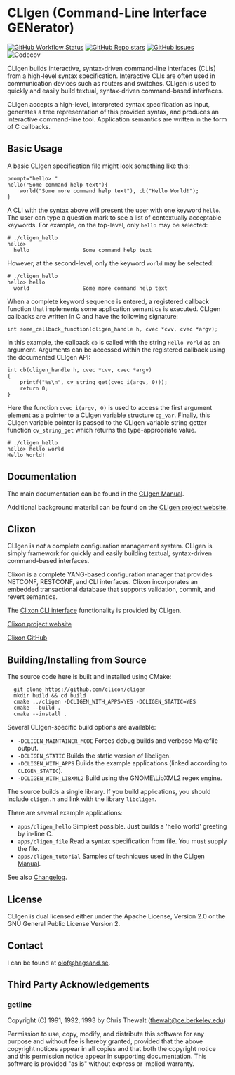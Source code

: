 # CLIgen (Command-Line Interface GENerator)
[![GitHub Workflow Status](https://img.shields.io/github/workflow/status/clicon/cligen/CLIgen%20CI?label=CLIgen%20CI&style=for-the-badge)](https://github.com/clicon/cligen/actions/workflows/ci.yml)
[![GitHub Repo stars](https://img.shields.io/github/stars/clicon/cligen?style=for-the-badge)](https://github.com/clicon/cligen/stargazers)
[![GitHub issues](https://img.shields.io/github/issues/clicon/cligen?style=for-the-badge)](https://github.com/clicon/cligen/issues)
![Codecov](https://img.shields.io/codecov/c/gh/clicon/cligen?style=for-the-badge&token=6HXN51SARU)

CLIgen builds interactive, syntax-driven command-line interfaces (CLIs)
from a high-level syntax specification. Interactive CLIs are often used in
communication devices such as routers and switches. CLIgen is used to quickly
and easily build textual, syntax-driven command-based interfaces.

CLIgen accepts a high-level, interpreted syntax specification as input,
generates a tree representation of this provided syntax, and produces an interactive
command-line tool. Application semantics are written in the form of C callbacks.

## Basic Usage
A basic CLIgen specification file might look something like this:
```
prompt="hello> "
hello("Some command help text"){
    world("Some more command help text"), cb("Hello World!");
}
```
A CLI with the syntax above will present the user with one keyword `hello`. The user can
type a question mark to see a list of contextually acceptable keywords. For example, on the top-level,
only `hello` may be selected:
```
# ./cligen_hello
hello>
  hello                 Some command help text
```
However, at the second-level, only the keyword `world` may be selected:
```
# ./cligen_hello
hello> hello
  world                 Some more command help text
```
When a complete keyword sequence is entered, a registered callback function that
implements some application semantics is executed. CLIgen callbacks are written
in C and have the following signature:
```
int some_callback_function(cligen_handle h, cvec *cvv, cvec *argv);
```
In this example, the callback `cb` is called with the string `Hello World` as an argument. Arguments
can be accessed within the registered callback using the documented CLIgen API:
```
int cb(cligen_handle h, cvec *cvv, cvec *argv)
{
    printf("%s\n", cv_string_get(cvec_i(argv, 0)));
    return 0;
}
```
Here the function `cvec_i(argv, 0)` is used to access the first argument element as a pointer to a
CLIgen variable structure `cg_var`. Finally, this CLIgen variable pointer is passed to the CLIgen
variable string getter function `cv_string_get` which returns the type-appropriate value.
```
# ./cligen_hello
hello> hello world
Hello World!
```

## Documentation
The main documentation can be found in the [CLIgen Manual](cligen_manual.pdf).

Additional background material can be found on the [CLIgen project website](https://www.cligen.se).

## Clixon
CLIgen is _not_ a complete configuration management system. CLIgen is simply framework for quickly and easily
building textual, syntax-driven command-based interfaces.

Clixon is a complete YANG-based configuration manager that provides NETCONF, RESTCONF, and CLI interfaces.
Clixon incorporates an embedded transactional database that supports validation, commit, and revert semantics.

The [Clixon CLI interface](https://clixon-docs.readthedocs.io/en/latest/cli.html) functionality is provided by
CLIgen.

[Clixon project website](https://www.clicon.org)

[Clixon GitHub](https://github.com/clicon/clixon)

## Building/Installing from Source

The source code here is built and installed using CMake:
```
  git clone https://github.com/clicon/cligen
  mkdir build && cd build
  cmake ../cligen -DCLIGEN_WITH_APPS=YES -DCLIGEN_STATIC=YES
  cmake --build .
  cmake --install .
```

Several CLIgen-specific build options are available:
* `-DCLIGEN_MAINTAINER_MODE` Forces debug builds and verbose Makefile output.
* `-DCLIGEN_STATIC` Builds the static version of libcligen.
* `-DCLIGEN_WITH_APPS` Builds the example applications (linked according to `CLIGEN_STATIC`).
* `-DCLIGEN_WITH_LIBXML2` Build using the GNOME\LibXML2 regex engine.

The source builds a single library. If you build applications, you should include `cligen.h` and link with the library `libcligen`.

There are several example applications:
* `apps/cligen_hello` Simplest possible. Just builds a 'hello world' greeting by in-line C.
* `apps/cligen_file` Read a syntax specification from file. You must supply the file.
* `apps/cligen_tutorial` Samples of techniques used in the [CLIgen Manual](cligen_tutorial.pdf).

See also [Changelog](CHANGELOG.md).

## License
CLIgen is dual licensed either under the Apache License, Version 2.0 or the GNU
General Public License Version 2.

## Contact
I can be found at olof@hagsand.se.

## Third Party Acknowledgements 
### getline
Copyright (C) 1991, 1992, 1993 by Chris Thewalt (thewalt@ce.berkeley.edu)

Permission to use, copy, modify, and distribute this software 
for any purpose and without fee is hereby granted, provided
that the above copyright notices appear in all copies and that both the
copyright notice and this permission notice appear in supporting
documentation.  This software is provided "as is" without express or
implied warranty.
